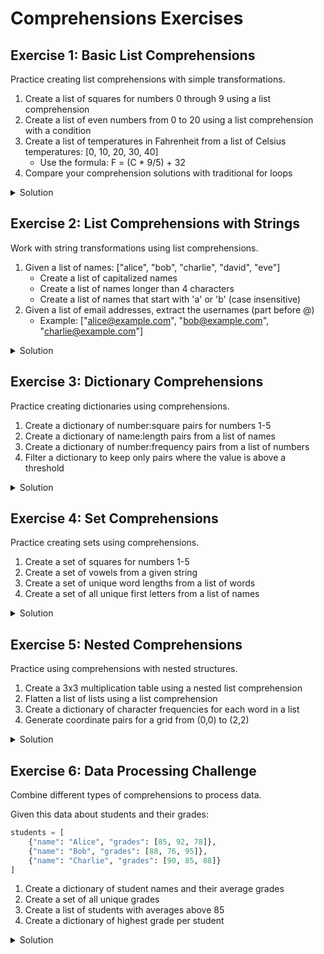 # Comprehensions Exercises

## Exercise 1: Basic List Comprehensions
Practice creating list comprehensions with simple transformations.

1. Create a list of squares for numbers 0 through 9 using a list comprehension
2. Create a list of even numbers from 0 to 20 using a list comprehension with a condition
3. Create a list of temperatures in Fahrenheit from a list of Celsius temperatures: [0, 10, 20, 30, 40]
   - Use the formula: F = (C * 9/5) + 32
4. Compare your comprehension solutions with traditional for loops

<details>
<summary>Solution</summary>

```python
# Squares
squares = [x**2 for x in range(10)]
print(f"Squares: {squares}")

# Even numbers
evens = [x for x in range(21) if x % 2 == 0]
print(f"Even numbers: {evens}")

# Temperature conversion
celsius = [0, 10, 20, 30, 40]
fahrenheit = [(c * 9/5) + 32 for c in celsius]
print(f"Fahrenheit: {fahrenheit}")

# Traditional for loop comparison
squares_traditional = []
for x in range(10):
    squares_traditional.append(x**2)
print(f"Squares (traditional): {squares_traditional}")
```
</details>

## Exercise 2: List Comprehensions with Strings
Work with string transformations using list comprehensions.

1. Given a list of names: ["alice", "bob", "charlie", "david", "eve"]
   - Create a list of capitalized names
   - Create a list of names longer than 4 characters
   - Create a list of names that start with 'a' or 'b' (case insensitive)
2. Given a list of email addresses, extract the usernames (part before @)
   - Example: ["alice@example.com", "bob@example.com", "charlie@example.com"]

<details>
<summary>Solution</summary>

```python
# Names list
names = ["alice", "bob", "charlie", "david", "eve"]

# Capitalize names
capitalized = [name.capitalize() for name in names]
print(f"Capitalized: {capitalized}")

# Names longer than 4 characters
long_names = [name for name in names if len(name) > 4]
print(f"Long names: {long_names}")

# Names starting with a or b
ab_names = [name for name in names if name.lower()[0] in 'ab']
print(f"Names starting with A or B: {ab_names}")

# Extract usernames from emails
emails = ["alice@example.com", "bob@example.com", "charlie@example.com"]
usernames = [email.split('@')[0] for email in emails]
print(f"Usernames: {usernames}")
```
</details>

## Exercise 3: Dictionary Comprehensions
Practice creating dictionaries using comprehensions.

1. Create a dictionary of number:square pairs for numbers 1-5
2. Create a dictionary of name:length pairs from a list of names
3. Create a dictionary of number:frequency pairs from a list of numbers
4. Filter a dictionary to keep only pairs where the value is above a threshold

<details>
<summary>Solution</summary>

```python
# Number:square pairs
squares = {x: x**2 for x in range(1, 6)}
print(f"Squares: {squares}")

# Name:length pairs
names = ["Alice", "Bob", "Charlie", "David"]
name_lengths = {name: len(name) for name in names}
print(f"Name lengths: {name_lengths}")

# Number frequency
numbers = [1, 2, 3, 2, 4, 1, 5, 2, 3]
frequency = {num: numbers.count(num) for num in set(numbers)}
print(f"Number frequency: {frequency}")

# Filter dictionary
scores = {"Alice": 85, "Bob": 92, "Charlie": 78, "David": 95}
high_scores = {name: score for name, score in scores.items() if score >= 90}
print(f"High scores: {high_scores}")
```
</details>

## Exercise 4: Set Comprehensions
Practice creating sets using comprehensions.

1. Create a set of squares for numbers 1-5
2. Create a set of vowels from a given string
3. Create a set of unique word lengths from a list of words
4. Create a set of all unique first letters from a list of names

<details>
<summary>Solution</summary>

```python
# Set of squares
squares = {x**2 for x in range(1, 6)}
print(f"Square numbers: {squares}")

# Vowels in string
text = "hello world how are you"
vowels = {char for char in text if char.lower() in 'aeiou'}
print(f"Vowels: {vowels}")

# Unique word lengths
words = ["hello", "world", "python", "programming", "code"]
lengths = {len(word) for word in words}
print(f"Unique lengths: {lengths}")

# First letters
names = ["Alice", "Bob", "Charlie", "David", "Bob", "Alice"]
first_letters = {name[0] for name in names}
print(f"First letters: {first_letters}")
```
</details>

## Exercise 5: Nested Comprehensions
Practice using comprehensions with nested structures.

1. Create a 3x3 multiplication table using a nested list comprehension
2. Flatten a list of lists using a list comprehension
3. Create a dictionary of character frequencies for each word in a list
4. Generate coordinate pairs for a grid from (0,0) to (2,2)

<details>
<summary>Solution</summary>

```python
# Multiplication table
mult_table = [[i * j for j in range(1, 4)] for i in range(1, 4)]
print("Multiplication table:")
for row in mult_table:
    print(row)

# Flatten list of lists
nested = [[1, 2, 3], [4, 5, 6], [7, 8, 9]]
flattened = [num for sublist in nested for num in sublist]
print(f"Flattened: {flattened}")

# Character frequencies per word
words = ["hello", "world"]
char_freq = {word: {char: word.count(char) for char in word} for word in words}
print(f"Character frequencies: {char_freq}")

# Coordinate pairs
coordinates = [(x, y) for x in range(3) for y in range(3)]
print(f"Coordinates: {coordinates}")
```
</details>

## Exercise 6: Data Processing Challenge
Combine different types of comprehensions to process data.

Given this data about students and their grades:
```python
students = [
    {"name": "Alice", "grades": [85, 92, 78]},
    {"name": "Bob", "grades": [88, 76, 95]},
    {"name": "Charlie", "grades": [90, 85, 88]}
]
```

1. Create a dictionary of student names and their average grades
2. Create a set of all unique grades
3. Create a list of students with averages above 85
4. Create a dictionary of highest grade per student

<details>
<summary>Solution</summary>

```python
# Student data
students = [
    {"name": "Alice", "grades": [85, 92, 78]},
    {"name": "Bob", "grades": [88, 76, 95]},
    {"name": "Charlie", "grades": [90, 85, 88]}
]

# Average grades
averages = {
    student["name"]: sum(student["grades"]) / len(student["grades"])
    for student in students
}
print(f"Averages: {averages}")

# Unique grades
all_grades = {
    grade
    for student in students
    for grade in student["grades"]
}
print(f"Unique grades: {all_grades}")

# High performing students
high_performers = [
    student["name"]
    for student in students
    if sum(student["grades"]) / len(student["grades"]) > 85
]
print(f"High performers: {high_performers}")

# Highest grades
highest_grades = {
    student["name"]: max(student["grades"])
    for student in students
}
print(f"Highest grades: {highest_grades}")
```
</details>